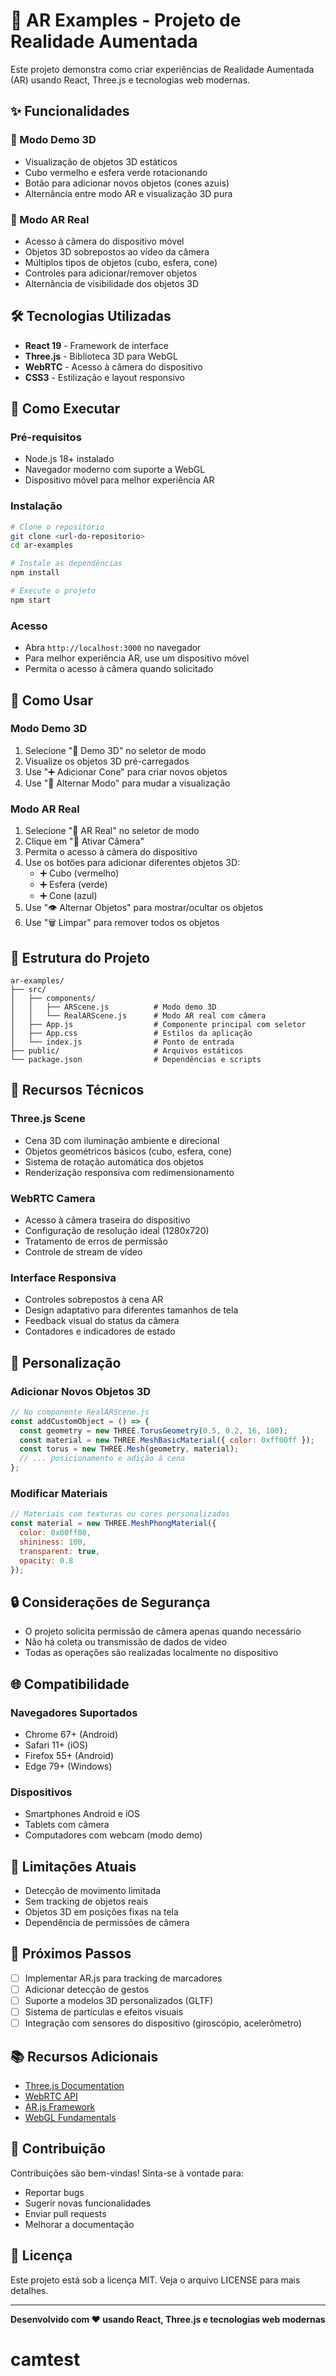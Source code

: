 # 🚀 AR Examples - Projeto de Realidade Aumentada

Este projeto demonstra como criar experiências de Realidade Aumentada (AR) usando React, Three.js e tecnologias web modernas.

## ✨ Funcionalidades

### 🎯 Modo Demo 3D
- Visualização de objetos 3D estáticos
- Cubo vermelho e esfera verde rotacionando
- Botão para adicionar novos objetos (cones azuis)
- Alternância entre modo AR e visualização 3D pura

### 📱 Modo AR Real
- Acesso à câmera do dispositivo móvel
- Objetos 3D sobrepostos ao vídeo da câmera
- Múltiplos tipos de objetos (cubo, esfera, cone)
- Controles para adicionar/remover objetos
- Alternância de visibilidade dos objetos 3D

## 🛠️ Tecnologias Utilizadas

- **React 19** - Framework de interface
- **Three.js** - Biblioteca 3D para WebGL
- **WebRTC** - Acesso à câmera do dispositivo
- **CSS3** - Estilização e layout responsivo

## 🚀 Como Executar

### Pré-requisitos
- Node.js 18+ instalado
- Navegador moderno com suporte a WebGL
- Dispositivo móvel para melhor experiência AR

### Instalação
```bash
# Clone o repositório
git clone <url-do-repositorio>
cd ar-examples

# Instale as dependências
npm install

# Execute o projeto
npm start
```

### Acesso
- Abra `http://localhost:3000` no navegador
- Para melhor experiência AR, use um dispositivo móvel
- Permita o acesso à câmera quando solicitado

## 📱 Como Usar

### Modo Demo 3D
1. Selecione "🎯 Demo 3D" no seletor de modo
2. Visualize os objetos 3D pré-carregados
3. Use "➕ Adicionar Cone" para criar novos objetos
4. Use "🔄 Alternar Modo" para mudar a visualização

### Modo AR Real
1. Selecione "📱 AR Real" no seletor de modo
2. Clique em "🎥 Ativar Câmera"
3. Permita o acesso à câmera do dispositivo
4. Use os botões para adicionar diferentes objetos 3D:
   - ➕ Cubo (vermelho)
   - ➕ Esfera (verde)
   - ➕ Cone (azul)
5. Use "👁️ Alternar Objetos" para mostrar/ocultar os objetos
6. Use "🗑️ Limpar" para remover todos os objetos

## 🔧 Estrutura do Projeto

```
ar-examples/
├── src/
│   ├── components/
│   │   ├── ARScene.js          # Modo demo 3D
│   │   └── RealARScene.js      # Modo AR real com câmera
│   ├── App.js                  # Componente principal com seletor
│   ├── App.css                 # Estilos da aplicação
│   └── index.js                # Ponto de entrada
├── public/                     # Arquivos estáticos
└── package.json                # Dependências e scripts
```

## 🌟 Recursos Técnicos

### Three.js Scene
- Cena 3D com iluminação ambiente e direcional
- Objetos geométricos básicos (cubo, esfera, cone)
- Sistema de rotação automática dos objetos
- Renderização responsiva com redimensionamento

### WebRTC Camera
- Acesso à câmera traseira do dispositivo
- Configuração de resolução ideal (1280x720)
- Tratamento de erros de permissão
- Controle de stream de vídeo

### Interface Responsiva
- Controles sobrepostos à cena AR
- Design adaptativo para diferentes tamanhos de tela
- Feedback visual do status da câmera
- Contadores e indicadores de estado

## 🎨 Personalização

### Adicionar Novos Objetos 3D
```javascript
// No componente RealARScene.js
const addCustomObject = () => {
  const geometry = new THREE.TorusGeometry(0.5, 0.2, 16, 100);
  const material = new THREE.MeshBasicMaterial({ color: 0xff00ff });
  const torus = new THREE.Mesh(geometry, material);
  // ... posicionamento e adição à cena
};
```

### Modificar Materiais
```javascript
// Materiais com texturas ou cores personalizadas
const material = new THREE.MeshPhongMaterial({ 
  color: 0x00ff00,
  shininess: 100,
  transparent: true,
  opacity: 0.8
});
```

## 🔒 Considerações de Segurança

- O projeto solicita permissão de câmera apenas quando necessário
- Não há coleta ou transmissão de dados de vídeo
- Todas as operações são realizadas localmente no dispositivo

## 🌐 Compatibilidade

### Navegadores Suportados
- Chrome 67+ (Android)
- Safari 11+ (iOS)
- Firefox 55+ (Android)
- Edge 79+ (Windows)

### Dispositivos
- Smartphones Android e iOS
- Tablets com câmera
- Computadores com webcam (modo demo)

## 🚧 Limitações Atuais

- Detecção de movimento limitada
- Sem tracking de objetos reais
- Objetos 3D em posições fixas na tela
- Dependência de permissões de câmera

## 🔮 Próximos Passos

- [ ] Implementar AR.js para tracking de marcadores
- [ ] Adicionar detecção de gestos
- [ ] Suporte a modelos 3D personalizados (GLTF)
- [ ] Sistema de partículas e efeitos visuais
- [ ] Integração com sensores do dispositivo (giroscópio, acelerômetro)

## 📚 Recursos Adicionais

- [Three.js Documentation](https://threejs.org/docs/)
- [WebRTC API](https://developer.mozilla.org/en-US/docs/Web/API/WebRTC_API)
- [AR.js Framework](https://ar-js-org.github.io/AR.js/)
- [WebGL Fundamentals](https://webglfundamentals.org/)

## 🤝 Contribuição

Contribuições são bem-vindas! Sinta-se à vontade para:
- Reportar bugs
- Sugerir novas funcionalidades
- Enviar pull requests
- Melhorar a documentação

## 📄 Licença

Este projeto está sob a licença MIT. Veja o arquivo LICENSE para mais detalhes.

---

**Desenvolvido com ❤️ usando React, Three.js e tecnologias web modernas**
# camtest
